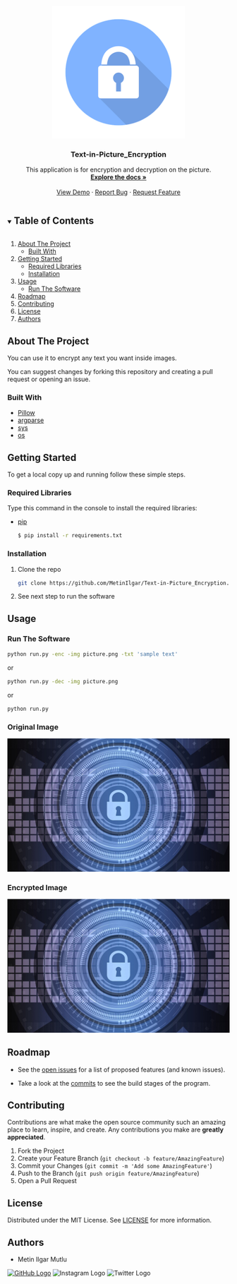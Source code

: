 <!-- PROJECT LOGO -->
<br />
<p align="center">
  <a href="https://github.com/MetinIlgar/">
    <img src="/Images/icon.png" alt="Logo" width="300px">
  </a>

  <h3 align="center">Text-in-Picture_Encryption</h3>

  <p align="center">
    This application is for encryption and decryption on the picture.
    <br />
    <a href="https://github.com/MetinIlgar/Text-in-Picture_Encryption"><strong>Explore the docs »</strong></a>
    <br />
    <br />
    <a href="https://github.com/MetinIlgar/Text-in-Picture_Encryption">View Demo</a>
    ·
    <a href="https://github.com/MetinIlgar/Text-in-Picture_Encryption/issues">Report Bug</a>
    ·
    <a href="https://github.com/MetinIlgar/Text-in-Picture_Encryption/issues">Request Feature</a>
  </p>



<!-- TABLE OF CONTENTS -->
<details open="open">
	<summary><h2 style="display: inline-block">Table of Contents</h2></summary>
	<ol>
		<li>
			<a href="#about-the-project">About The Project</a>
			<ul>
				<li><a href="#built-with">Built With</a></li>
			</ul>
		</li>
		<li>
			<a href="#getting-started">Getting Started</a>
			<ul>
				<li><a href="#required-libraries">Required Libraries</a></li>
				<li><a href="#installation">Installation</a></li>
			</ul>
		</li>
		<li>
			<a href="#usage">Usage</a>
			<ul>
				<li><a href="#run-the-software">Run The Software</a></li>
			</ul>
		</li>
		<li><a href="#roadmap">Roadmap</a></li>
		<li><a href="#contributing">Contributing</a></li>
		<li><a href="#license">License</a></li>
		<li><a href="#authors">Authors</a></li>
	</ol>
</details>

<!-- ABOUT THE PROJECT -->
## About The Project

You can use it to encrypt any text you want inside images. 

You can suggest changes by forking this repository and creating a pull request or opening an issue.

### Built With

* [Pillow](https://python-pillow.org/)
* [argparse](https://docs.python.org/3/library/argparse.html)
* [sys](https://docs.python.org/3/library/sys.html)
* [os](https://docs.python.org/3/library/os.html)

<!-- GETTING STARTED -->
## Getting Started

To get a local copy up and running follow these simple steps.

### Required Libraries

Type this command in the console to install the required libraries:
* [pip](https://pypi.org/project/pip/)
  ```sh
  $ pip install -r requirements.txt
  ```

### Installation

1. Clone the repo
   ```sh
   git clone https://github.com/MetinIlgar/Text-in-Picture_Encryption.git
   ```
2. See next step to run the software

<!-- USAGE EXAMPLES -->
## Usage

### Run The Software
   ```sh
   python run.py -enc -img picture.png -txt 'sample text'
   ```
   or
   ```sh
   python run.py -dec -img picture.png
   ```
   or
   ```sh
   python run.py
   ```

### Original Image
![Original Image](/Images/sample.jpg/)

### Encrypted Image
![Image encrypted](/Images/EncryptionImage.png/)


<!-- ROADMAP -->
## Roadmap

* See the [open issues](https://github.com/MetinIlgar/Text-in-Picture_Encryption/issues) for a list of proposed features (and known issues).

* Take a look at the [commits](https://github.com/MetinIlgar/Text-in-Picture_Encryption/commits/main) to see the build stages of the program.


<!-- CONTRIBUTING -->
## Contributing

Contributions are what make the open source community such an amazing place to learn, inspire, and create. Any contributions you make are **greatly appreciated**.

1. Fork the Project
2. Create your Feature Branch (`git checkout -b feature/AmazingFeature`)
3. Commit your Changes (`git commit -m 'Add some AmazingFeature'`)
4. Push to the Branch (`git push origin feature/AmazingFeature`)
5. Open a Pull Request


<!-- LICENSE -->
## License

Distributed under the MIT License. See [LICENSE](https://github.com/MetinIlgar/Text-in-Picture_Encryption/blob/main/LICENSE) for more information.


<!-- CONTACT -->
## Authors

* Metin Ilgar Mutlu

[![GitHub Logo](https://img.shields.io/badge/GitHub-100000?style=for-the-badge&logo=github&logoColor=white)](https://github.com/MetinIlgar)
![Instagram Logo](https://img.shields.io/badge/Instagram-E4405F?style=for-the-badge&logo=instagram&logoColor=white) 
![Twitter Logo](https://img.shields.io/badge/Twitter-1DA1F2?style=for-the-badge&logo=twitter&logoColor=white) 
